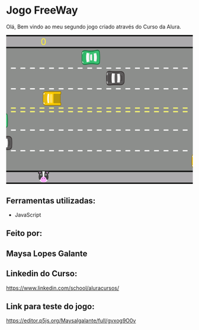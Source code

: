# Jogo FreeWay 
Olá, Bem vindo ao meu segundo jogo criado através do Curso da Alura.

![image](https://github.com/maysalgalante/jogo_freeway/blob/main/jogo_freeway_print.png)

## Ferramentas utilizadas:

* JavaScript

## Feito por:

## Maysa Lopes Galante

## Linkedin do Curso: 

https://www.linkedin.com/school/aluracursos/

## Link para teste do jogo: 

https://editor.p5js.org/Maysalgalante/full/gvxog9O0v
